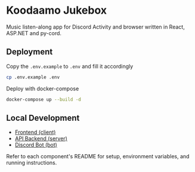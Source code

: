 # Koodaamo Jukebox

Music listen-along app for Discord Activity and browser written in React, ASP.NET and py-cord.

## Deployment

Copy the `.env.example` to `.env` and fill it accordingly
```bash
cp .env.example .env
```

Deploy with docker-compose
```bash
docker-compose up --build -d
```

## Local Development

- [Frontend (client)](client/README.md)
- [API Backend (server)](server/README.md)
- [Discord Bot (bot)](bot/README.md)

Refer to each component's README for setup, environment variables, and running instructions.
